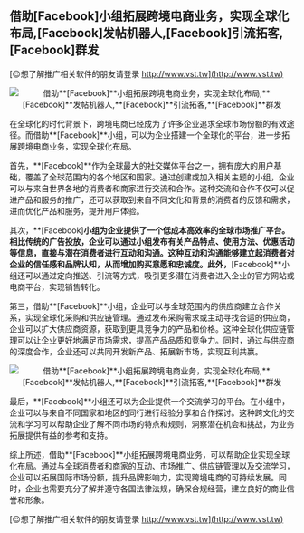 ## **借助**[Facebook]**小组拓展跨境电商业务，实现全球化布局,**[Facebook]**发帖机器人,**[Facebook]**引流拓客,**[Facebook]**群发**

[😍想了解推广相关软件的朋友请登录 http://www.vst.tw](http://www.vst.tw)

 <center><img src="https://vst.tw/MP4/tuiguang/png/7.png" alt="借助**[Facebook]**小组拓展跨境电商业务，实现全球化布局,**[Facebook]**发帖机器人,**[Facebook]**引流拓客,**[Facebook]**群发"></center>

在全球化的时代背景下，跨境电商已经成为了许多企业追求全球市场份额的有效途径。而借助**[Facebook]**小组，可以为企业搭建一个全球化的平台，进一步拓展跨境电商业务，实现全球化布局。

首先，**[Facebook]**作为全球最大的社交媒体平台之一，拥有庞大的用户基础，覆盖了全球范围内的各个地区和国家。通过创建或加入相关主题的小组，企业可以与来自世界各地的消费者和商家进行交流和合作。这种交流和合作不仅可以促进产品和服务的推广，还可以获取到来自不同文化和背景的消费者的反馈和需求，进而优化产品和服务，提升用户体验。

其次，**[Facebook]**小组为企业提供了一个低成本高效率的全球市场推广平台。相比传统的广告投放，企业可以通过小组发布有关产品特点、使用方法、优惠活动等信息，直接与潜在消费者进行互动和沟通。这种互动和沟通能够建立起消费者对企业的信任感和品牌认知，从而增加购买意愿和忠诚度。此外，**[Facebook]**小组还可以通过定向推送、引流等方式，吸引更多潜在消费者进入企业的官方网站或电商平台，实现销售转化。

第三，借助**[Facebook]**小组，企业可以与全球范围内的供应商建立合作关系，实现全球化采购和供应链管理。通过发布采购需求或主动寻找合适的供应商，企业可以扩大供应商资源，获取到更具竞争力的产品和价格。这种全球化供应链管理可以让企业更好地满足市场需求，提高产品品质和竞争力。同时，通过与供应商的深度合作，企业还可以共同开发新产品、拓展新市场，实现互利共赢。

 <center><img src="https://vst.tw/MP4/tuiguang/png/0.png" alt="借助**[Facebook]**小组拓展跨境电商业务，实现全球化布局,**[Facebook]**发帖机器人,**[Facebook]**引流拓客,**[Facebook]**群发"></center>

最后，**[Facebook]**小组还可以为企业提供一个交流学习的平台。在小组中，企业可以与来自不同国家和地区的同行进行经验分享和合作探讨。这种跨文化的交流和学习可以帮助企业了解不同市场的特点和规则，洞察潜在机会和挑战，为业务拓展提供有益的参考和支持。

综上所述，借助**[Facebook]**小组拓展跨境电商业务，可以帮助企业实现全球化布局。通过与全球消费者和商家的互动、市场推广、供应链管理以及交流学习，企业可以拓展国际市场份额，提升品牌影响力，实现跨境电商的可持续发展。同时，企业也需要充分了解并遵守各国法律法规，确保合规经营，建立良好的商业信誉和形象。

[😍想了解推广相关软件的朋友请登录 http://www.vst.tw](http://www.vst.tw)



